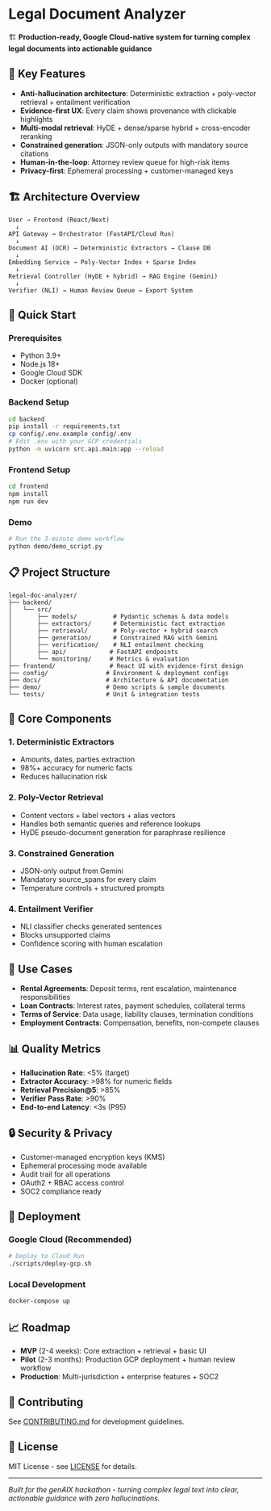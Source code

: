 # Legal Document Analyzer

🏗️ **Production-ready, Google Cloud-native system for turning complex legal documents into actionable guidance**

## 🎯 Key Features

- **Anti-hallucination architecture**: Deterministic extraction + poly-vector retrieval + entailment verification
- **Evidence-first UX**: Every claim shows provenance with clickable highlights
- **Multi-modal retrieval**: HyDE + dense/sparse hybrid + cross-encoder reranking
- **Constrained generation**: JSON-only outputs with mandatory source citations
- **Human-in-the-loop**: Attorney review queue for high-risk items
- **Privacy-first**: Ephemeral processing + customer-managed keys

## 🏗️ Architecture Overview

```
User → Frontend (React/Next)
  ↓
API Gateway → Orchestrator (FastAPI/Cloud Run)
  ↓
Document AI (OCR) → Deterministic Extractors → Clause DB
  ↓
Embedding Service → Poly-Vector Index + Sparse Index
  ↓
Retrieval Controller (HyDE + hybrid) → RAG Engine (Gemini)
  ↓
Verifier (NLI) → Human Review Queue → Export System
```

## 🚀 Quick Start

### Prerequisites
- Python 3.9+
- Node.js 18+
- Google Cloud SDK
- Docker (optional)

### Backend Setup
```bash
cd backend
pip install -r requirements.txt
cp config/.env.example config/.env
# Edit .env with your GCP credentials
python -m uvicorn src.api.main:app --reload
```

### Frontend Setup
```bash
cd frontend
npm install
npm run dev
```

### Demo
```bash
# Run the 3-minute demo workflow
python demo/demo_script.py
```

## 📋 Project Structure

```
legal-doc-analyzer/
├── backend/
│   └── src/
│       ├── models/          # Pydantic schemas & data models
│       ├── extractors/      # Deterministic fact extraction
│       ├── retrieval/       # Poly-vector + hybrid search
│       ├── generation/      # Constrained RAG with Gemini
│       ├── verification/    # NLI entailment checking
│       ├── api/            # FastAPI endpoints
│       └── monitoring/     # Metrics & evaluation
├── frontend/               # React UI with evidence-first design
├── config/                # Environment & deployment configs
├── docs/                  # Architecture & API documentation
├── demo/                  # Demo scripts & sample documents
└── tests/                 # Unit & integration tests
```

## 🔧 Core Components

### 1. Deterministic Extractors
- Amounts, dates, parties extraction
- 98%+ accuracy for numeric facts
- Reduces hallucination risk

### 2. Poly-Vector Retrieval
- Content vectors + label vectors + alias vectors
- Handles both semantic queries and reference lookups
- HyDE pseudo-document generation for paraphrase resilience

### 3. Constrained Generation
- JSON-only output from Gemini
- Mandatory source_spans for every claim
- Temperature controls + structured prompts

### 4. Entailment Verifier
- NLI classifier checks generated sentences
- Blocks unsupported claims
- Confidence scoring with human escalation

## 🎯 Use Cases

- **Rental Agreements**: Deposit terms, rent escalation, maintenance responsibilities
- **Loan Contracts**: Interest rates, payment schedules, collateral terms
- **Terms of Service**: Data usage, liability clauses, termination conditions
- **Employment Contracts**: Compensation, benefits, non-compete clauses

## 📊 Quality Metrics

- **Hallucination Rate**: <5% (target)
- **Extractor Accuracy**: >98% for numeric fields
- **Retrieval Precision@5**: >85%
- **Verifier Pass Rate**: >90%
- **End-to-end Latency**: <3s (P95)

## 🔒 Security & Privacy

- Customer-managed encryption keys (KMS)
- Ephemeral processing mode available
- Audit trail for all operations
- OAuth2 + RBAC access control
- SOC2 compliance ready

## 🚀 Deployment

### Google Cloud (Recommended)
```bash
# Deploy to Cloud Run
./scripts/deploy-gcp.sh
```

### Local Development
```bash
docker-compose up
```

## 📈 Roadmap

- **MVP** (2-4 weeks): Core extraction + retrieval + basic UI
- **Pilot** (2-3 months): Production GCP deployment + human review workflow  
- **Production**: Multi-jurisdiction + enterprise features + SOC2

## 🤝 Contributing

See [CONTRIBUTING.md](docs/CONTRIBUTING.md) for development guidelines.

## 📄 License

MIT License - see [LICENSE](LICENSE) for details.

---

*Built for the genAIX hackathon - turning complex legal text into clear, actionable guidance with zero hallucinations.*